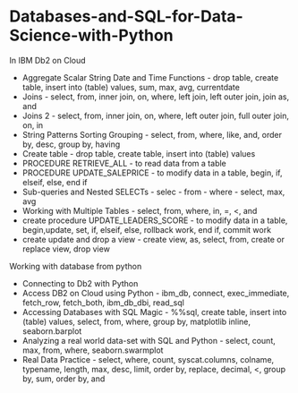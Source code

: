# Databases-and-SQL-for-Data-Science-with-Python

In IBM Db2 on Cloud
* Aggregate Scalar String Date and Time Functions - drop table, create table, insert into (table) values, sum, max, avg, currentdate
* Joins - select, from, inner join, on, where, left join, left outer join, join as, and
* Joins 2 - select, from, inner join, on, where, left outer join, full outer join, on, in
* String Patterns Sorting Grouping - select, from, where, like, and, order by, desc, group by, having
* Create table - drop table, create table, insert into (table) values
* PROCEDURE RETRIEVE_ALL - to read data from a table
* PROCEDURE UPDATE_SALEPRICE - to modify data in a table, begin, if, elseif, else, end if
* Sub-queries and Nested SELECTs - selec - from - where - select, max, avg
* Working with Multiple Tables - select, from, where, in, =, <, and
* create procedure UPDATE_LEADERS_SCORE - to modify data in a table, begin,update, set, if, elseif, else, rollback work, end if, commit work
* create update and drop a view - create view, as, select, from, create or replace view, drop view 

Working with database from python
* Connecting to Db2 with Python
* Access DB2 on Cloud using Python - ibm_db, connect, exec_immediate, fetch_row, fetch_both, ibm_db_dbi, read_sql
* Accessing Databases with SQL Magic - %%sql, create table, insert into (table) values, select, from, where, group by, matplotlib inline, seaborn.barplot
* Analyzing a real world data-set with SQL and Python - select, count, max, from, where, seaborn.swarmplot
* Real Data Practice - select, where, count, syscat.columns, colname, typename, length, max, desc, limit, order by, replace, decimal, <, group by, sum, order by, and 

